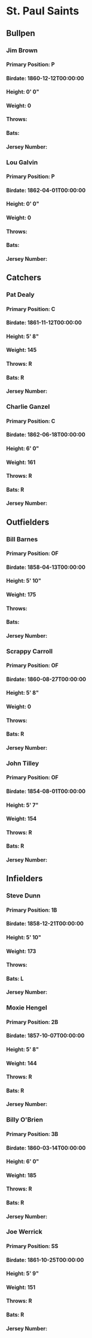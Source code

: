 # St. Paul Saints
## Bullpen
### Jim Brown
#### Primary Position: P
#### Birdate: 1860-12-12T00:00:00
#### Height: 0' 0"
#### Weight: 0
#### Throws: 
#### Bats: 
#### Jersey Number: 
### Lou Galvin
#### Primary Position: P
#### Birdate: 1862-04-01T00:00:00
#### Height: 0' 0"
#### Weight: 0
#### Throws: 
#### Bats: 
#### Jersey Number: 
## Catchers
### Pat Dealy
#### Primary Position: C
#### Birdate: 1861-11-12T00:00:00
#### Height: 5' 8"
#### Weight: 145
#### Throws: R
#### Bats: R
#### Jersey Number: 
### Charlie Ganzel
#### Primary Position: C
#### Birdate: 1862-06-18T00:00:00
#### Height: 6' 0"
#### Weight: 161
#### Throws: R
#### Bats: R
#### Jersey Number: 
## Outfielders
### Bill Barnes
#### Primary Position: OF
#### Birdate: 1858-04-13T00:00:00
#### Height: 5' 10"
#### Weight: 175
#### Throws: 
#### Bats: 
#### Jersey Number: 
### Scrappy Carroll
#### Primary Position: OF
#### Birdate: 1860-08-27T00:00:00
#### Height: 5' 8"
#### Weight: 0
#### Throws: 
#### Bats: R
#### Jersey Number: 
### John Tilley
#### Primary Position: OF
#### Birdate: 1854-08-01T00:00:00
#### Height: 5' 7"
#### Weight: 154
#### Throws: R
#### Bats: R
#### Jersey Number: 
## Infielders
### Steve Dunn
#### Primary Position: 1B
#### Birdate: 1858-12-21T00:00:00
#### Height: 5' 10"
#### Weight: 173
#### Throws: 
#### Bats: L
#### Jersey Number: 
### Moxie Hengel
#### Primary Position: 2B
#### Birdate: 1857-10-07T00:00:00
#### Height: 5' 8"
#### Weight: 144
#### Throws: R
#### Bats: R
#### Jersey Number: 
### Billy O'Brien
#### Primary Position: 3B
#### Birdate: 1860-03-14T00:00:00
#### Height: 6' 0"
#### Weight: 185
#### Throws: R
#### Bats: R
#### Jersey Number: 
### Joe Werrick
#### Primary Position: SS
#### Birdate: 1861-10-25T00:00:00
#### Height: 5' 9"
#### Weight: 151
#### Throws: R
#### Bats: R
#### Jersey Number: 